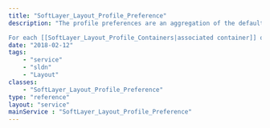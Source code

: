 ```yaml
---
title: "SoftLayer_Layout_Profile_Preference"
description: "The profile preferences are an aggregation of the default preferences and the customized preferences. 

For each [[SoftLayer_Layout_Profile_Containers|associated container]] on a [[SoftLayer_Layout_Profile|profile]], the [[SoftLayer_Layout_Preference|default preferences]] are inherited through the profile preferences. However, any one of these may be overridden through the [[SoftLayer_Layout_Profile::modifyPreference()]] method. Rather than maintaining two different sets of preferences, all preferences are grouped together through the profile preferences, presenting the customized preferences in place of the default preferences they are overriding. "
date: "2018-02-12"
tags:
    - "service"
    - "sldn"
    - "Layout"
classes:
    - "SoftLayer_Layout_Profile_Preference"
type: "reference"
layout: "service"
mainService : "SoftLayer_Layout_Profile_Preference"
---
```

